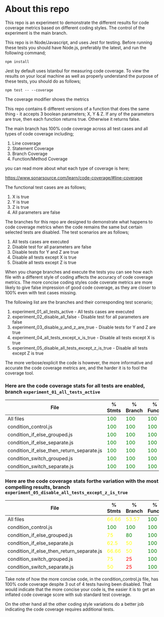 # About this repo

This repo is an experiment to demonstrate the different results for code coverage metrics based on different coding styles. The control of the experiment is the main branch.

This repo is in Node/Javascript, and uses Jest for testing. Before running these tests you should have Node.js, preferably the latest, and run the following command;

`npm install`

Jest by default uses Istanbul for measuring code coverage. To view the results on your local machine as well as properly understand the purpose of these tests, you should do as follows;

`npm test -- --coverage`

The coverage modifier shows the metrics

This repo contains 6 different versions of a function that does the same thing - it accepts 3 boolean parameters; X, Y & Z. If any of the parameters are true, then each function returns true. Otherwise it returns false.

The main branch has 100% code coverage across all test cases and all types of code coverage including;

1. Line coverage
1. Statement Coverage
1. Branch Coverage
1. Function/Method Coverage

you can read more about what each type of coverage is here;

https://www.sonarsource.com/learn/code-coverage/#line-coverage

The functional test cases are as follows;

1. X is true
1. Y is true
1. Z is true
1. All parameters are false

The branches for this repo are designed to demonstrate what happens to code coverage metrics when the code remains the same but certain selected tests are disabled. The test scenarios are as follows;

1. All tests cases are executed
1. Disable test for all parameters are false
1. Disable tests for Y and Z are true
1. Disable all tests except X is true
1. Disable all tests except Z is true

When you change branches and execute the tests you can see how each file with a different style of coding affects the accuracy of code coverage metrics. The more concise coding styles code coverate metrics are more likely to give false impression of good code coverage, as they are closer to 100% even with test cases missing.

The following list are the branches and their corresponding test scenario;

1. experiment_01_all_tests_active - All tests cases are executed
1. experiment_02_disable_all_false - Disable test for all parameters are false
1. experiment_03_disable_y_and_z_are_true - Disable tests for Y and Z are true
1. experiment_04_all_tests_except_x_is_true - Disable all tests except X is true
1. experiment_05_disable_all_tests_except_z_is_true - Disable all tests except Z is true

The more verbose/explicit the code is however, the more informative and accurate the code coverage metrics are, and the harder it is to fool the coverage tool.

### Here are the code coverage stats for all tests are enabled, branch `experiment_01_all_tests_active`

| File                                      | % Stmts                              | % Branch                             | % Funcs                              | % Lines                              | Uncovered Line #s |
| ----------------------------------------- | ------------------------------------ | ------------------------------------ | ------------------------------------ | ------------------------------------ | ----------------- |
| All files                                 | <span style="color:green">100</span> | <span style="color:green">100</span> | <span style="color:green">100</span> | <span style="color:green">100</span> |
| condition_control.js                      | <span style="color:green">100</span> | <span style="color:green">100</span> | <span style="color:green">100</span> | <span style="color:green">100</span> |
| condition_if_else_grouped.js              | <span style="color:green">100</span> | <span style="color:green">100</span> | <span style="color:green">100</span> | <span style="color:green">100</span> |
| condition_if_else_separate.js             | <span style="color:green">100</span> | <span style="color:green">100</span> | <span style="color:green">100</span> | <span style="color:green">100</span> |
| condition_if_else_then_return_separate.js | <span style="color:green">100</span> | <span style="color:green">100</span> | <span style="color:green">100</span> | <span style="color:green">100</span> |
| condition_switch_grouped.js               | <span style="color:green">100</span> | <span style="color:green">100</span> | <span style="color:green">100</span> | <span style="color:green">100</span> |
| condition_switch_separate.js              | <span style="color:green">100</span> | <span style="color:green">100</span> | <span style="color:green">100</span> | <span style="color:green">100</span> |

### Here are the code coverage stats forthe variation with the most compelling results, branch `experiment_05_disable_all_tests_except_z_is_true`

| File                                      | % Stmts                                 | % Branch                                | % Funcs                              | % Lines                                 | Uncovered Line #s                      |
| ----------------------------------------- | --------------------------------------- | --------------------------------------- | ------------------------------------ | --------------------------------------- | -------------------------------------- |
| All files                                 | <span style="color:yellow">66.66</span> | <span style="color:yellow">53.57</span> | <span style="color:green">100</span> | <span style="color:yellow">66.66</span> |
| condition_control.js                      | <span style="color:green">100</span>    | <span style="color:green">100</span>    | <span style="color:green">100</span> | <span style="color:green">100</span>    |
| condition_if_else_grouped.js              | <span style="color:yellow">75</span>    | <span style="color:green">80</span>     | <span style="color:green">100</span> | <span style="color:yellow">75</span>    | <span style="color:red">5</span>       |
| condition_if_else_separate.js             | <span style="color:yellow">62.5</span>  | <span style="color:yellow">50</span>    | <span style="color:green">100</span> | <span style="color:yellow">62.5</span>  | <span style="color:red">3,5,9</span>   |
| condition_if_else_then_return_separate.js | <span style="color:yellow">66.66</span> | <span style="color:yellow">50</span>    | <span style="color:green">100</span> | <span style="color:yellow">66.66</span> | <span style="color:red">4,6,10 </span> |
| condition_switch_grouped.js               | <span style="color:yellow">75</span>    | <span style="color:red">25</span>       | <span style="color:green">100</span> | <span style="color:yellow">75</span>    | <span style="color:red">8 </span>      |
| condition_switch_separate.js              | <span style="color:yellow">50</span>    | <span style="color:red">25</span>       | <span style="color:green">100</span> | <span style="color:yellow">50</span>    | <span style="color:red">4-6,10</span>  |

Take note of how the more concise code, in the condition_control.js file, has 100% code coverage despite 3 out of 4 tests having been disabled. That would indicate that the more concise your code is, the easier it is to get an inflated code coverage score with sub standard test coverage.

On the other hand all the other coding style variations do a better job indicating the code coverage requires additional tests.
